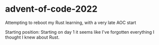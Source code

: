 # advent-of-code-2022
Attempting to reboot my Rust learning, with a very late AOC start

Starting position:  Starting on day 1 it seems like I've forgotten everything I thought I knew about Rust.
